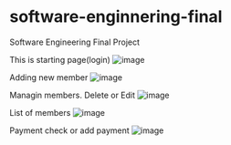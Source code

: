 # software-enginnering-final
Software Engineering Final Project


This is starting page(login)
![image](https://user-images.githubusercontent.com/81313693/116967072-58a1ae80-acd3-11eb-9450-829cbfdbcf12.png)





Adding new member
![image](https://user-images.githubusercontent.com/81313693/116967179-90105b00-acd3-11eb-9eec-42298e4822e5.png)




Managin members. Delete or Edit
![image](https://user-images.githubusercontent.com/81313693/116967229-a8807580-acd3-11eb-9031-ea8fbdd92f41.png)




List of members
![image](https://user-images.githubusercontent.com/81313693/116967244-b2a27400-acd3-11eb-99ac-b0dd8113b177.png)




Payment check or add payment
![image](https://user-images.githubusercontent.com/81313693/116967284-c5b54400-acd3-11eb-9cbe-7edd5fbb9f4a.png)
